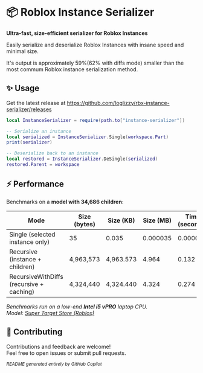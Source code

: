 <!-- To copilot: never use "---" when writing in this file, it's ugly. -->

# 📦 Roblox Instance Serializer

**Ultra-fast, size-efficient serializer for Roblox Instances**

Easily serialize and deserialize Roblox Instances with insane speed and minimal size.

It's output is approximately 59%(62% with diffs mode) smaller than the most commum Roblox instance serialization method.

## ✨ Usage

Get the latest release at https://github.com/loglizzy/rbx-instance-serializer/releases

```lua
local InstanceSerializer = require(path.to["instance-serializer"])

-- Serialize an instance
local serialized = InstanceSerializer.Single(workspace.Part)
print(serializer)

-- Deserialize back to an instance
local restored = InstanceSerializer.DeSingle(serialized)
restored.Parent = workspace
```

## ⚡ Performance

Benchmarks on a **model with 34,686 children**:

| Mode                                     | Size (bytes) | Size (KB) | Size (MB) | Time (seconds) |
| ---------------------------------------- | ------------ | --------- | --------- | -------------- |
| Single (selected instance only)          | 35           | 0.035     | 0.000035  | 0.000027       |
| Recursive (instance + children)          | 4,963,573    | 4,963.573 | 4.964     | 0.132          |
| RecursiveWithDiffs (recursive + caching) | 4,324,440    | 4,324.440 | 4.324     | 0.274          |

_Benchmarks run on a low-end **Intel i5 vPRO** laptop CPU._  
_Model: [Super Target Store (Roblox)](https://create.roblox.com/store/asset/6700116748/Super-Target-Store)_

## 🤝 Contributing

Contributions and feedback are welcome!  
Feel free to open issues or submit pull requests.

<sub>_README generated entirely by GitHub Copilot_</sub>
